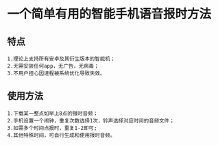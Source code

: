 一个简单有用的智能手机语音报时方法
====
特点
----
	1.理论上支持所有安卓及其衍生版本的智能机；
	2.无需安装任何app，无广告，无病毒；
	3.不用户担心因进程被系统优化导致失效。

使用方法
----
	1.下载某一整点如早上8点的报时音频；
	2.手机设置一个闹钟，重复次数选择1次，铃声选择对应时间的音频文件；
	3.如需多个时间点报时，重复1-2即可;
	4.其他特殊时间，可自行生成和使用报时音频。
